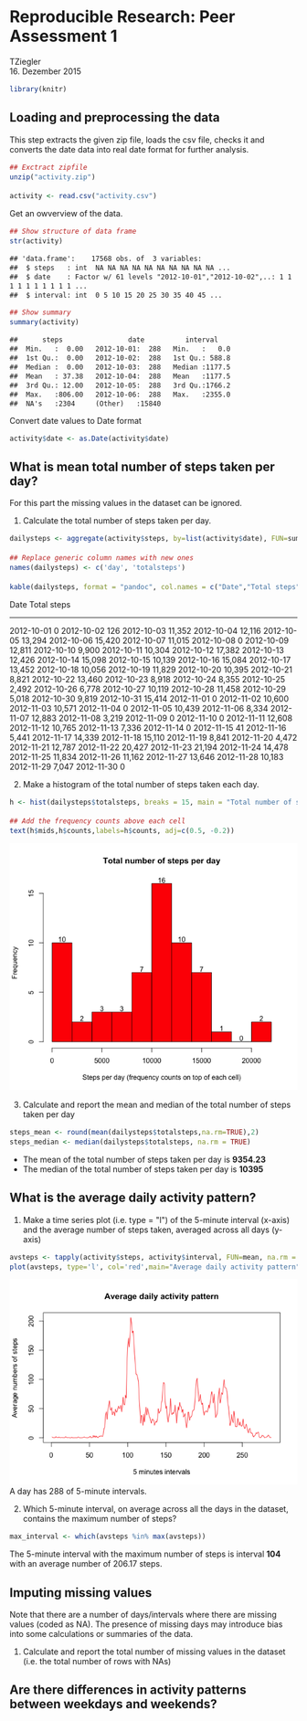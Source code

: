# Reproducible Research: Peer Assessment 1
TZiegler  
16. Dezember 2015  


```r
library(knitr)
```



## Loading and preprocessing the data
This step extracts the given zip file, loads the csv file, checks it and converts the date data into real date format for further analysis.


```r
## Exctract zipfile
unzip("activity.zip")

activity <- read.csv("activity.csv")
```

Get an owverview of the data.

```r
## Show structure of data frame
str(activity)
```

```
## 'data.frame':	17568 obs. of  3 variables:
##  $ steps   : int  NA NA NA NA NA NA NA NA NA NA ...
##  $ date    : Factor w/ 61 levels "2012-10-01","2012-10-02",..: 1 1 1 1 1 1 1 1 1 1 ...
##  $ interval: int  0 5 10 15 20 25 30 35 40 45 ...
```

```r
## Show summary
summary(activity)
```

```
##      steps                date          interval     
##  Min.   :  0.00   2012-10-01:  288   Min.   :   0.0  
##  1st Qu.:  0.00   2012-10-02:  288   1st Qu.: 588.8  
##  Median :  0.00   2012-10-03:  288   Median :1177.5  
##  Mean   : 37.38   2012-10-04:  288   Mean   :1177.5  
##  3rd Qu.: 12.00   2012-10-05:  288   3rd Qu.:1766.2  
##  Max.   :806.00   2012-10-06:  288   Max.   :2355.0  
##  NA's   :2304     (Other)   :15840
```

Convert date values to Date format

```r
activity$date <- as.Date(activity$date)
```



## What is mean total number of steps taken per day?
For this part the missing values in the dataset can be ignored.

1. Calculate the total number of steps taken per day.

```r
dailysteps <- aggregate(activity$steps, by=list(activity$date), FUN=sum, na.rm = TRUE)

## Replace generic column names with new ones
names(dailysteps) <- c('day', 'totalsteps')

kable(dailysteps, format = "pandoc", col.names = c("Date","Total steps"), format.args = list(big.mark = ','))
```



Date          Total steps
-----------  ------------
2012-10-01              0
2012-10-02            126
2012-10-03         11,352
2012-10-04         12,116
2012-10-05         13,294
2012-10-06         15,420
2012-10-07         11,015
2012-10-08              0
2012-10-09         12,811
2012-10-10          9,900
2012-10-11         10,304
2012-10-12         17,382
2012-10-13         12,426
2012-10-14         15,098
2012-10-15         10,139
2012-10-16         15,084
2012-10-17         13,452
2012-10-18         10,056
2012-10-19         11,829
2012-10-20         10,395
2012-10-21          8,821
2012-10-22         13,460
2012-10-23          8,918
2012-10-24          8,355
2012-10-25          2,492
2012-10-26          6,778
2012-10-27         10,119
2012-10-28         11,458
2012-10-29          5,018
2012-10-30          9,819
2012-10-31         15,414
2012-11-01              0
2012-11-02         10,600
2012-11-03         10,571
2012-11-04              0
2012-11-05         10,439
2012-11-06          8,334
2012-11-07         12,883
2012-11-08          3,219
2012-11-09              0
2012-11-10              0
2012-11-11         12,608
2012-11-12         10,765
2012-11-13          7,336
2012-11-14              0
2012-11-15             41
2012-11-16          5,441
2012-11-17         14,339
2012-11-18         15,110
2012-11-19          8,841
2012-11-20          4,472
2012-11-21         12,787
2012-11-22         20,427
2012-11-23         21,194
2012-11-24         14,478
2012-11-25         11,834
2012-11-26         11,162
2012-11-27         13,646
2012-11-28         10,183
2012-11-29          7,047
2012-11-30              0


2. Make a histogram of the total number of steps taken each day.

```r
h <- hist(dailysteps$totalsteps, breaks = 15, main = "Total number of steps per day", col = "red", xlab = "Steps per day (frequency counts on top of each cell)")

## Add the frequency counts above each cell
text(h$mids,h$counts,labels=h$counts, adj=c(0.5, -0.2))
```

![](PA1_template_files/figure-html/histogram-1.png) 

3. Calculate and report the mean and median of the total number of steps taken per day

```r
steps_mean <- round(mean(dailysteps$totalsteps,na.rm=TRUE),2)
steps_median <- median(dailysteps$totalsteps, na.rm = TRUE)
```
- The mean of the total number of steps taken per day is **9354.23**
- The median of the total number of steps taken per day is **10395**



## What is the average daily activity pattern?
1. Make a time series plot (i.e. type = "l") of the 5-minute interval (x-axis) and the average number of steps taken, averaged across all days (y-axis)


```r
avsteps <- tapply(activity$steps, activity$interval, FUN=mean, na.rm = TRUE)
plot(avsteps, type='l', col='red',main="Average daily activity pattern",xlab="5 minutes intervals",ylab="Average numbers of steps")
```

![](PA1_template_files/figure-html/activitypattern-1.png) 
A day has 288 of 5-minute intervals. 

2. Which 5-minute interval, on average across all the days in the dataset, contains the maximum number of steps?

```r
max_interval <- which(avsteps %in% max(avsteps))
```
The 5-minute interval with the maximum number of steps is interval **104** with an average number of  206.17 steps.


## Imputing missing values
Note that there are a number of days/intervals where there are missing values (coded as NA). The presence of missing days may introduce bias into some calculations or summaries of the data.

1. Calculate and report the total number of missing values in the dataset (i.e. the total number of rows with NAs)




## Are there differences in activity patterns between weekdays and weekends?
